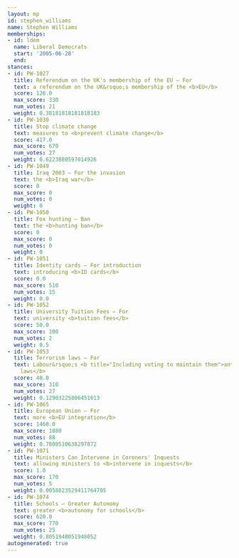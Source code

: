```yaml
---
layout: mp
id: stephen_williams
name: Stephen Williams
memberships:
- id: ldem
  name: Liberal Democrats
  start: '2005-06-28'
  end: 
stances:
- id: PW-1027
  title: Referendum on the UK's membership of the EU — For
  text: a referendum on the UK&rsquo;s membership of the <b>EU</b>
  score: 126.0
  max_score: 330
  num_votes: 21
  weight: 0.38181818181818183
- id: PW-1030
  title: Stop climate change
  text: measures to <b>prevent climate change</b>
  score: 417.0
  max_score: 670
  num_votes: 27
  weight: 0.6223880597014926
- id: PW-1049
  title: Iraq 2003 — For the invasion
  text: the <b>Iraq war</b>
  score: 0
  max_score: 0
  num_votes: 0
  weight: 0
- id: PW-1050
  title: Fox hunting — Ban
  text: the <b>hunting ban</b>
  score: 0
  max_score: 0
  num_votes: 0
  weight: 0
- id: PW-1051
  title: Identity cards — For introduction
  text: introducing <b>ID cards</b>
  score: 0.0
  max_score: 510
  num_votes: 15
  weight: 0.0
- id: PW-1052
  title: University Tuition Fees — For
  text: university <b>tuition fees</b>
  score: 50.0
  max_score: 100
  num_votes: 2
  weight: 0.5
- id: PW-1053
  title: Terrorism laws — For
  text: Labour&rsquo;s <b title="Including voting to maintain them">anti-terrorism
    laws</b>
  score: 40.0
  max_score: 310
  num_votes: 27
  weight: 0.12903225806451613
- id: PW-1065
  title: European Union — For
  text: more <b>EU integration</b>
  score: 1468.0
  max_score: 1880
  num_votes: 88
  weight: 0.7808510638297872
- id: PW-1071
  title: Ministers Can Intervene in Coroners' Inquests
  text: allowing ministers to <b>intervene in inquests</b>
  score: 1.0
  max_score: 170
  num_votes: 5
  weight: 0.0058823529411764705
- id: PW-1074
  title: Schools — Greater Autonomy
  text: greater <b>autonomy for schools</b>
  score: 620.0
  max_score: 770
  num_votes: 25
  weight: 0.8051948051948052
autogenerated: true
---
```

